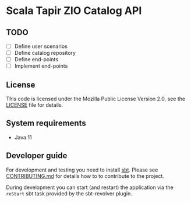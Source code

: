 # Scala Tapir ZIO Catalog API #

## TODO ##
- [ ] Define user scenarios
- [ ] Define catalog repository
- [ ] Define end-points
- [ ] Implement end-points

## License ##

This code is licensed under the Mozilla Public License Version 2.0, see the
[LICENSE](LICENSE) file for details.

## System requirements ##

- Java 11

## Developer guide ##

For development and testing you need to install [sbt](http://www.scala-sbt.org/).
Please see [CONTRIBUTING.md](CONTRIBUTING.md) for details how to to contribute
to the project.

During development you can start (and restart) the application via the `reStart`
sbt task provided by the sbt-revolver plugin.
